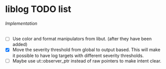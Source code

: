 # liblog TODO list

###### Implementation

- [ ] Use color and format manipulators from libut. (after they have been added)
- [x] Move the severity threshold from global to output based. This will make it possible to have log targets with different severity thresholds.
- [ ] Maybe use ut::observer_ptr instead of raw pointers to make intent clear.